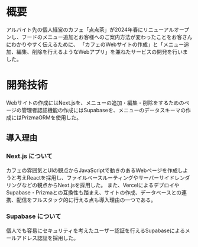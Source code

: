 # 概要 #
アルバイト先の個人経営のカフェ「点点茶」が2024年春にリニューアルオープンし、フードのメニュー追加とお客様へのご案内方法が変わったことをお客さんにわかりやすく伝えるために、
「カフェのWebサイトの作成」と「メニュー追加、編集、削除を行えるようなWebアプリ」を兼ねたサービスの開発を行いました。

# 開発技術 #
Webサイトの作成にはNext.jsを、メニューの追加・編集・削除をするためのページの管理者認証機能の作成にはSupabaseを、メニューのデータスキーマの作成にはPrizmaORMを使用した。

## 導入理由 ##
### Next.js について ###
カフェの雰囲気とUIの観点からJavaScriptで動きのあるWebページを作成しようと考えReactを採用し、ファイルベースルーティングやサーバーサイドレンダリングなどの観点からNext.jsを採用した。
また、VercelによるデプロイやSupabase・Prizmaとの互換性も踏まえ、サイトの作成、データベースとの連携、配信をフルスタック的に行える点も導入理由の一つである。
### Supabase について ###
個人でも容易にセキュリティを考えたユーザー認証を行えるSupabaseによるメールアドレス認証を採用した。
